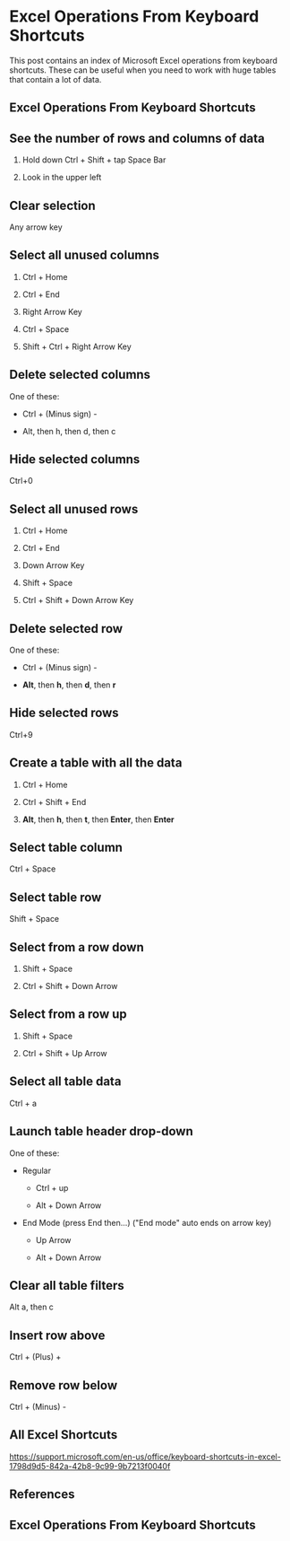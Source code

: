 # Excel Operations From Keyboard Shortcuts

This post contains an index of Microsoft Excel operations from keyboard shortcuts. These can be useful when you need to work with huge tables that contain a lot of data.

## Excel Operations From Keyboard Shortcuts

## See the number of rows and columns of data

1.  Hold down Ctrl + Shift + tap Space Bar
    
2.  Look in the upper left
    
## Clear selection

Any arrow key

## Select all unused columns

1.  Ctrl + Home
    
2.  Ctrl + End
    
3.  Right Arrow Key
    
4.  Ctrl + Space
    
5.  Shift + Ctrl + Right Arrow Key

## Delete selected columns

One of these:

-   Ctrl + (Minus sign) -
    
-   Alt, then h, then d, then c

## Hide selected columns

Ctrl+0

## Select all unused rows

1.  Ctrl + Home
    
2.  Ctrl + End
    
3.  Down Arrow Key
    
4.  Shift + Space
    
5.  Ctrl + Shift + Down Arrow Key

## Delete selected row

One of these:

-   Ctrl + (Minus sign) -
    
-   **Alt**, then **h**, then **d**, then **r**

## Hide selected rows

Ctrl+9

## Create a table with all the data

1.  Ctrl + Home
    
2.  Ctrl + Shift + End
    
3.  **Alt**, then **h**, then **t**, then **Enter**, then **Enter**

## Select table column

Ctrl + Space


## Select table row

Shift + Space

## Select from a row down

1.  Shift + Space
    
2.  Ctrl + Shift + Down Arrow

## Select from a row up

1.  Shift + Space
    
2.  Ctrl + Shift + Up Arrow

## Select all table data

Ctrl + a

## Launch table header drop-down

One of these:

-   Regular
    
    -   Ctrl + up
        
    -   Alt + Down Arrow
    
-   End Mode (press End then...) ("End mode" auto ends on arrow key)
    
    -   Up Arrow
        
    -   Alt + Down Arrow

## Clear all table filters

Alt a, then c

## Insert row above

Ctrl + (Plus) +

## Remove row below

Ctrl + (Minus) -

## All Excel Shortcuts
https://support.microsoft.com/en-us/office/keyboard-shortcuts-in-excel-1798d9d5-842a-42b8-9c99-9b7213f0040f


## References

## Excel Operations From Keyboard Shortcuts
